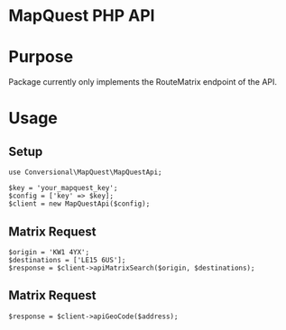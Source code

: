 # MapQuest PHP API

# Purpose
Package currently only implements the RouteMatrix endpoint of the API.

# Usage

## Setup
```
use Conversional\MapQuest\MapQuestApi;

$key = 'your_mapquest_key';
$config = ['key' => $key];
$client = new MapQuestApi($config);
```

## Matrix Request
```
$origin = 'KW1 4YX';
$destinations = ['LE15 6US'];
$response = $client->apiMatrixSearch($origin, $destinations);
```

## Matrix Request
```
$response = $client->apiGeoCode($address);
```
